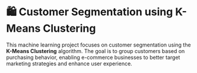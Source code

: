 # 🛍️ Customer Segmentation using K-Means Clustering
This machine learning project focuses on customer segmentation using the **K-Means Clustering** algorithm. The goal is to group customers based on purchasing behavior, enabling e-commerce businesses to better target marketing strategies and enhance user experience.
